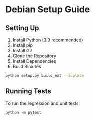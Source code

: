 # Debian Setup Guide

## Setting Up

1) Install Python (3.9 recommended)
1) Install pip
1) Install Git
1) Clone the Repository
1) Install Dependencies
1) Build Binaries

~~~bash
python setup.py build_ext --inplace
~~~

## Running Tests

To run the regression and unit tests:
~~~
python -m pytest
~~~